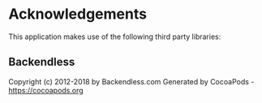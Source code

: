 # Acknowledgements
This application makes use of the following third party libraries:

## Backendless

Copyright (c) 2012-2018 by Backendless.com
Generated by CocoaPods - https://cocoapods.org

